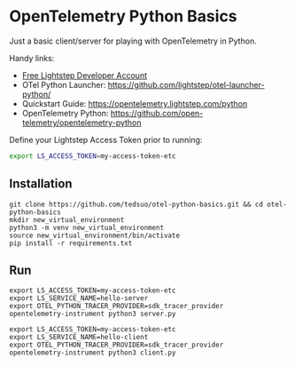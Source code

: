 # OpenTelemetry Python Basics

Just a basic client/server for playing with OpenTelemetry in Python.

Handy links:

* [Free Lightstep Developer Account](https://app.lightstep.com/signup/developer?signup_source=typythonbasics)
* OTel Python Launcher: https://github.com/lightstep/otel-launcher-python/
* Quickstart Guide: https://opentelemetry.lightstep.com/python
* OpenTelemetry Python: https://github.com/open-telemetry/opentelemetry-python

Define your Lightstep Access Token prior to running:

```sh
export LS_ACCESS_TOKEN=my-access-token-etc
```

## Installation
```
git clone https://github.com/tedsuo/otel-python-basics.git && cd otel-python-basics
mkdir new_virtual_environment
python3 -m venv new_virtual_environment
source new_virtual_environment/bin/activate
pip install -r requirements.txt
```

## Run

```
export LS_ACCESS_TOKEN=my-access-token-etc
export LS_SERVICE_NAME=hello-server
export OTEL_PYTHON_TRACER_PROVIDER=sdk_tracer_provider
opentelemetry-instrument python3 server.py
```

```
export LS_ACCESS_TOKEN=my-access-token-etc
export LS_SERVICE_NAME=hello-client
export OTEL_PYTHON_TRACER_PROVIDER=sdk_tracer_provider
opentelemetry-instrument python3 client.py
```
